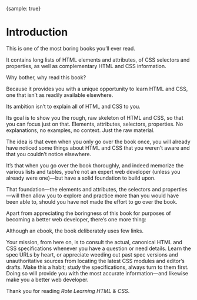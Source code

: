 {sample: true}
# Introduction

This is one of the most boring books you’ll ever read.

It contains long lists of HTML elements and attributes, of CSS selectors and properties, as well as complementary HTML and CSS information.

Why bother, why read this book?

Because it provides you with a unique opportunity to learn HTML and CSS, one that isn’t as readily available elsewhere.

Its ambition isn’t to explain all of HTML and CSS to you.

Its goal is to show you the rough, raw skeleton of HTML and CSS, so that you can focus just on that. Elements, attributes, selectors, properties. No explanations, no examples, no context. Just the raw material.

The idea is that even when you only go over the book once, you will already have noticed some things about HTML and CSS that you weren’t aware and that you couldn’t notice elsewhere.

It’s that when you go over the book thoroughly, and indeed memorize the various lists and tables, you’re not an expert web developer (unless you already were one)—but have a solid foundation to build upon.

That foundation—the elements and attributes, the selectors and properties—will then allow you to explore and practice more than you would have been able to, should you have not made the effort to go over the book.

Apart from appreciating the boringness of this book for purposes of becoming a better web developer, there’s one more thing:

Although an ebook, the book deliberately uses few links.

Your mission, from here on, is to consult the actual, canonical HTML and CSS specifications whenever you have a question or need details. Learn the spec URLs by heart, or appreciate weeding out past spec versions and unauthoritative sources from locating the latest CSS modules and editor’s drafts. Make this a habit; study the specifications, always turn to them first. Doing so will provide you with the most accurate information—and likewise make you a better web developer.

Thank you for reading _Rote Learning HTML & CSS_.